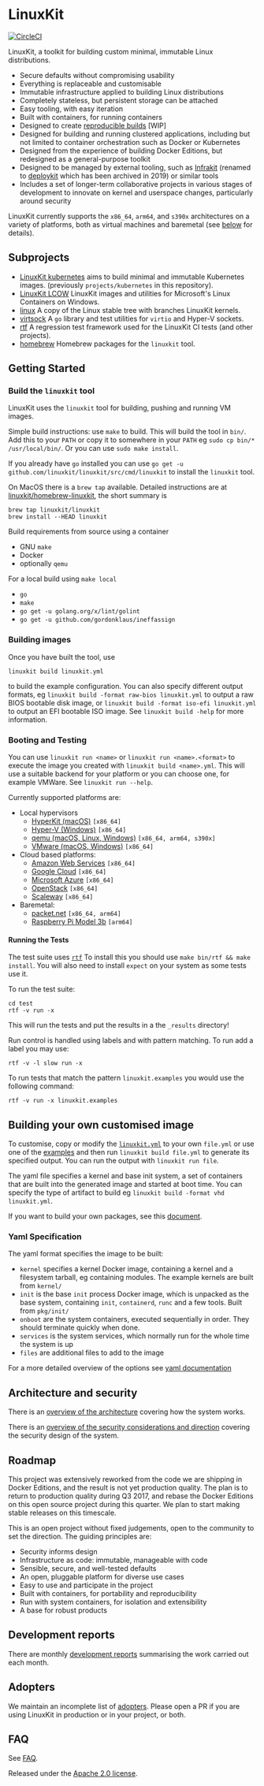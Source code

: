# LinuxKit

[![CircleCI](https://circleci.com/gh/linuxkit/linuxkit.svg?style=svg)](https://circleci.com/gh/linuxkit/linuxkit)

LinuxKit, a toolkit for building custom minimal, immutable Linux distributions.

- Secure defaults without compromising usability
- Everything is replaceable and customisable
- Immutable infrastructure applied to building Linux distributions
- Completely stateless, but persistent storage can be attached
- Easy tooling, with easy iteration
- Built with containers, for running containers
- Designed to create [reproducible builds](./docs/reproducible-builds.md) [WIP]
- Designed for building and running clustered applications, including but not limited to container orchestration such as Docker or Kubernetes
- Designed from the experience of building Docker Editions, but redesigned as a general-purpose toolkit
- Designed to be managed by external tooling, such as [Infrakit](https://github.com/docker/infrakit) (renamed to [deploykit](https://github.com/docker/deploykit) which has been archived in 2019) or similar tools
- Includes a set of longer-term collaborative projects in various stages of development to innovate on kernel and userspace changes, particularly around security

LinuxKit currently supports the `x86_64`, `arm64`, and `s390x` architectures on a variety of platforms, both as virtual machines and baremetal (see [below](#booting-and-testing) for details).

## Subprojects

- [LinuxKit kubernetes](https://github.com/linuxkit/kubernetes) aims to build minimal and immutable Kubernetes images. (previously `projects/kubernetes` in this repository).
- [LinuxKit LCOW](https://github.com/linuxkit/lcow) LinuxKit images and utilities for Microsoft's Linux Containers on Windows.
- [linux](https://github.com/linuxkit/linux) A copy of the Linux stable tree with branches LinuxKit kernels.
- [virtsock](https://github.com/linuxkit/virtsock) A `go` library and test utilities for `virtio` and Hyper-V sockets.
- [rtf](https://github.com/linuxkit/rtf) A regression test framework used for the LinuxKit CI tests (and other projects).
- [homebrew](https://github.com/linuxkit/homebrew-linuxkit) Homebrew packages for the `linuxkit` tool.

## Getting Started

### Build the `linuxkit` tool

LinuxKit uses the `linuxkit` tool for building, pushing and running VM images.

Simple build instructions: use `make` to build. This will build the tool in `bin/`. Add this
to your `PATH` or copy it to somewhere in your `PATH` eg `sudo cp bin/* /usr/local/bin/`. Or you can use `sudo make install`.

If you already have `go` installed you can use `go get -u github.com/linuxkit/linuxkit/src/cmd/linuxkit` to install the `linuxkit` tool.

On MacOS there is a `brew tap` available. Detailed instructions are at [linuxkit/homebrew-linuxkit](https://github.com/linuxkit/homebrew-linuxkit),
the short summary is
```
brew tap linuxkit/linuxkit
brew install --HEAD linuxkit
```

Build requirements from source using a container
- GNU `make`
- Docker
- optionally `qemu`

For a local build using `make local`
- `go`
- `make`
- `go get -u golang.org/x/lint/golint`
- `go get -u github.com/gordonklaus/ineffassign`

### Building images

Once you have built the tool, use

```
linuxkit build linuxkit.yml
```
to build the example configuration. You can also specify different output formats, eg `linuxkit build -format raw-bios linuxkit.yml` to
output a raw BIOS bootable disk image, or `linuxkit build -format iso-efi linuxkit.yml` to output an EFI bootable ISO image. See `linuxkit build -help` for more information.

### Booting and Testing

You can use `linuxkit run <name>` or `linuxkit run <name>.<format>` to
execute the image you created with `linuxkit build <name>.yml`.  This
will use a suitable backend for your platform or you can choose one,
for example VMWare.  See `linuxkit run --help`.

Currently supported platforms are:
- Local hypervisors
  - [HyperKit (macOS)](docs/platform-hyperkit.md) `[x86_64]`
  - [Hyper-V (Windows)](docs/platform-hyperv.md) `[x86_64]`
  - [qemu (macOS, Linux, Windows)](docs/platform-qemu.md) `[x86_64, arm64, s390x]`
  - [VMware (macOS, Windows)](docs/platform-vmware.md) `[x86_64]`
- Cloud based platforms:
  - [Amazon Web Services](docs/platform-aws.md) `[x86_64]`
  - [Google Cloud](docs/platform-gcp.md) `[x86_64]`
  - [Microsoft Azure](docs/platform-azure.md) `[x86_64]`
  - [OpenStack](docs/platform-openstack.md) `[x86_64]`
  - [Scaleway](docs/platform-scaleway.md) `[x86_64]`
- Baremetal:
  - [packet.net](docs/platform-packet.md) `[x86_64, arm64]`
  - [Raspberry Pi Model 3b](docs/platform-rpi3.md)  `[arm64]`


#### Running the Tests

The test suite uses [`rtf`](https://github.com/linuxkit/rtf) To
install this you should use `make bin/rtf && make install`. You will
also need to install `expect` on your system as some tests use it.

To run the test suite:

```
cd test
rtf -v run -x
```

This will run the tests and put the results in a the `_results` directory!

Run control is handled using labels and with pattern matching.
To run add a label you may use:

```
rtf -v -l slow run -x
```

To run tests that match the pattern `linuxkit.examples` you would use the following command:

```
rtf -v run -x linuxkit.examples
```

## Building your own customised image

To customise, copy or modify the [`linuxkit.yml`](linuxkit.yml) to your own `file.yml` or use one of the [examples](examples/) and then run `linuxkit build file.yml` to
generate its specified output. You can run the output with `linuxkit run file`.

The yaml file specifies a kernel and base init system, a set of containers that are built into the generated image and started at boot time. You can specify the type
of artifact to build eg `linuxkit build -format vhd linuxkit.yml`.

If you want to build your own packages, see this [document](docs/packages.md).

### Yaml Specification

The yaml format specifies the image to be built:

- `kernel` specifies a kernel Docker image, containing a kernel and a filesystem tarball, eg containing modules. The example kernels are built from `kernel/`
- `init` is the base `init` process Docker image, which is unpacked as the base system, containing `init`, `containerd`, `runc` and a few tools. Built from `pkg/init/`
- `onboot` are the system containers, executed sequentially in order. They should terminate quickly when done.
- `services` is the system services, which normally run for the whole time the system is up
- `files` are additional files to add to the image

For a more detailed overview of the options see [yaml documentation](docs/yaml.md)

## Architecture and security

There is an [overview of the architecture](docs/architecture.md) covering how the system works.

There is an [overview of the security considerations and direction](docs/security.md) covering the security design of the system.

## Roadmap

This project was extensively reworked from the code we are shipping in Docker Editions, and the result is not yet production quality. The plan is to return to production
quality during Q3 2017, and rebase the Docker Editions on this open source project during this quarter. We plan to start making stable releases on this timescale.

This is an open project without fixed judgements, open to the community to set the direction. The guiding principles are:
- Security informs design
- Infrastructure as code: immutable, manageable with code
- Sensible, secure, and well-tested defaults
- An open, pluggable platform for diverse use cases
- Easy to use and participate in the project
- Built with containers, for portability and reproducibility
- Run with system containers, for isolation and extensibility
- A base for robust products

## Development reports

There are monthly [development reports](reports/) summarising the work carried out each month.

## Adopters

We maintain an incomplete list of [adopters](ADOPTERS.md). Please open a PR if you are using LinuxKit in production or in your project, or both.

## FAQ

See [FAQ](docs/faq.md).

Released under the [Apache 2.0 license](LICENSE).
